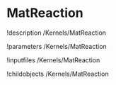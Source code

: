 <!-- MOOSE Documentation Stub: Remove this when content is added. -->

# MatReaction
!description /Kernels/MatReaction

!parameters /Kernels/MatReaction

!inputfiles /Kernels/MatReaction

!childobjects /Kernels/MatReaction
